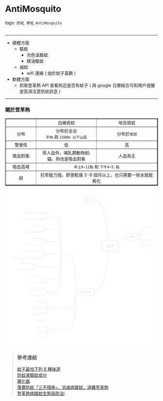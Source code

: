 # AntiMosquito

###### tags: `防蚊`, `學校`, `AntiMosquito`

---

- 硬體方面
  - 驅蚊
    - 光色溫驅蚊
    - 精油驅蚊
  - 滅蚊
    - wifi 連線 ( 由於蚊子喜歡 )
- 軟體方面
  - 抓取登革熱 API 查看附近是否有蚊子 ( 與 google 日曆結合可和用戶提醒是否須注意防蚊訊息 )

---

### 關於登革熱

<table border="2" align="center" cellspacing="0" cellpadding="5" width="100%"> 
  <tr>
    <td width="20%"></td>
    <td width="40%" align="center">白線斑蚊</td>
    <td width="40%" align="center">埃及斑蚊</td>
  </tr>
  <tr>
    <td align="center">分布</td>
    <td align="center">分布於全台<br /><code>平地</code> 與 <code>1500m 以下山區</code></td>
    <td align="center">分布於<code>南部</code></td>
  </tr>
  <tr>
    <td align="center">警覺性</td>
    <td align="center">低</td>
    <td align="center">高</td>
  </tr>
  <tr>
    <td align="center">吸血對象</td>
    <td align="center">除人血外，哺乳類動物如: 貓、狗也是吸血對象</td>
    <td align="center">人血為主</td>
  </tr>
  <tr>
    <td align="center">吸血高峰</td>
    <td colspan="2" align="center"><code>早上9~11點</code> 和 <code>下午4~5 點</code></td>
  </tr>
  <tr>
    <td align="center">卵</td>
    <td colspan="2" align="center">抗旱能力強，即使乾燥 3-6 個月以上，也只需要一些水就能孵化</td>
  </tr>
</table>

![心智圖](./蚊子/XMind.png)

> ### 參考連結
>
> [蚊子最怕下列 6 種味道](https://forum.gamer.com.tw/C.php?bsn=16318&snA=6)\
> [防蚊液驅蚊成分](https://zh.wikipedia.org/zh-hant/%E9%98%B2%E8%9A%8A%E6%B6%B2)\
> [霧化器](http://www.360doc.com/content/11/0821/10/7397474_142099359.shtml)\
> [落實防蚊「三不措施」，消滅病媒蚊，遠離登革熱](https://www.cdc.gov.tw/Category/ListContent/z3l-ni_hN8XQhdqusEuKQA?uaid=QwaJMDjUKEAspRnhpjrcpA)\
> [登革熱病媒蚊生態與防治](http://stud.adm.ncku.edu.tw/hea/%BD%C3%A5%CD%B1%D0%A8%7C%BA%F4%AF%B8/health/work2/health%20education-PDF%C0%C9/92/%AFf%B4C%B0A%A5%CD%BAA%BBP%A8%BE%AAv-92%AFe%BA%DE%A7%BD%AAL%B9%A9%B5%BE%B2%D5%AA%F8.pdf)\

<!-- > [雲端驅蚊行動裝置](https://www.shs.edu.tw/works/essay/2015/04/2015040214230131.pdf) -->
